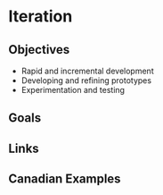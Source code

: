 # Iteration

## Objectives

- Rapid and incremental development
- Developing and refining prototypes
- Experimentation and testing

## Goals

## Links

## Canadian Examples

